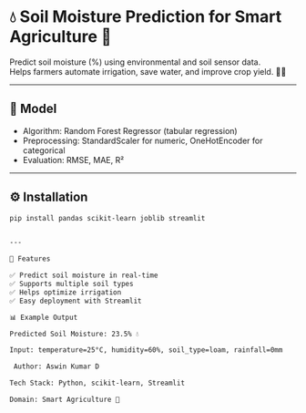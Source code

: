 # 💧 Soil Moisture Prediction for Smart Agriculture 🌾

Predict soil moisture (%) using environmental and soil sensor data.  
Helps farmers automate irrigation, save water, and improve crop yield. 🚜💦

---
## 🧠 Model
- Algorithm: Random Forest Regressor (tabular regression)
- Preprocessing: StandardScaler for numeric, OneHotEncoder for categorical
- Evaluation: RMSE, MAE, R²

---

## ⚙️ Installation
```bash
pip install pandas scikit-learn joblib streamlit


---

🎯 Features

✅ Predict soil moisture in real-time
✅ Supports multiple soil types
✅ Helps optimize irrigation
✅ Easy deployment with Streamlit

📊 Example Output

Predicted Soil Moisture: 23.5% 💧

Input: temperature=25°C, humidity=60%, soil_type=loam, rainfall=0mm

 Author: Aswin Kumar D 

Tech Stack: Python, scikit-learn, Streamlit

Domain: Smart Agriculture 🌱
